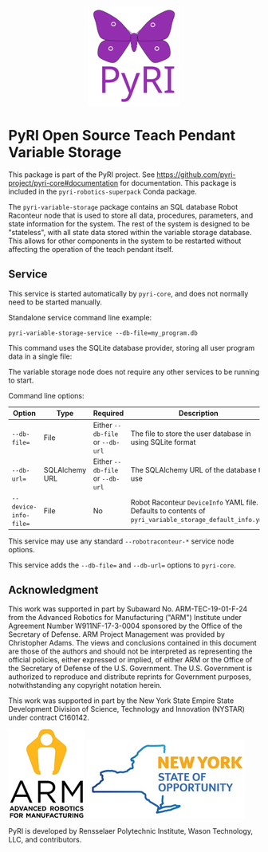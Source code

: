 <p align="center">
<img src="./doc/figures/pyri_logo_web.svg" height="200"/>
</p>

# PyRI Open Source Teach Pendant Variable Storage

This package is part of the PyRI project. See https://github.com/pyri-project/pyri-core#documentation for documentation. This package is included in the `pyri-robotics-superpack` Conda package.

The `pyri-variable-storage` package contains an SQL database Robot Raconteur node that is used to store all data, procedures, parameters, and state information for the system. The rest of the system is designed to be "stateless", with all state data stored within the variable storage database. This allows for other components in the system to be restarted without affecting the operation of the teach pendant itself. 

## Service

This service is started automatically by `pyri-core`, and does not normally need to be started manually.

Standalone service command line example:

```
pyri-variable-storage-service --db-file=my_program.db
```

This command uses the SQLite database provider, storing all user program data in a single file:

The variable storage node does not require any other services to be running to start.

Command line options:

| Option | Type | Required | Description |
| ---    | ---  | ---      | ---         |
| `--db-file=` | File | Either `--db-file` or `--db-url` | The file to store the user database in using SQLite format |
| `--db-url=`  | SQLAlchemy URL | Either `--db-file` or `--db-url` | The SQLAlchemy URL of the database to use |
| `--device-info-file=` | File | No | Robot Raconteur `DeviceInfo` YAML file. Defaults to contents of `pyri_variable_storage_default_info.yml` |

This service may use any standard `--robotraconteur-*` service node options.

This service adds the `--db-file=` and `--db-url=` options to `pyri-core`.

## Acknowledgment

This work was supported in part by Subaward No. ARM-TEC-19-01-F-24 from the Advanced Robotics for Manufacturing ("ARM") Institute under Agreement Number W911NF-17-3-0004 sponsored by the Office of the Secretary of Defense. ARM Project Management was provided by Christopher Adams. The views and conclusions contained in this document are those of the authors and should not be interpreted as representing the official policies, either expressed or implied, of either ARM or the Office of the Secretary of Defense of the U.S. Government. The U.S. Government is authorized to reproduce and distribute reprints for Government purposes, notwithstanding any copyright notation herein.

This work was supported in part by the New York State Empire State Development Division of Science, Technology and Innovation (NYSTAR) under contract C160142. 

![](doc/figures/arm_logo.jpg) ![](doc/figures/nys_logo.jpg)

PyRI is developed by Rensselaer Polytechnic Institute, Wason Technology, LLC, and contributors.
